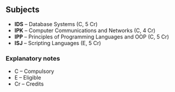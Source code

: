 ## Subjects

- **IDS** – Database Systems (C, 5 Cr)
- **IPK** – Computer Communications and Networks (C, 4 Cr)
- **IPP** – Principles of Programming Languages and OOP (C, 5 Cr)
- **ISJ** – Scripting Languages (E, 5 Cr)

### Explanatory notes
- C – Compulsory
- E – Eligible
- Cr – Credits
